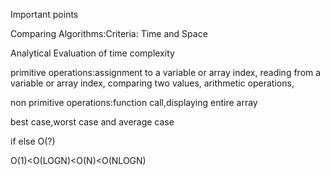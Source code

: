 Important points

Comparing Algorithms:Criteria: Time and Space 
                                          
Analytical Evaluation of time complexity

primitive operations:assignment to a variable or array index, reading from a variable or array index, comparing two values, arithmetic operations,

non primitive operations:function call,displaying entire array

best case,worst case and average case

if else O(?)

O(1)<O(LOGN)<O(N)<O(NLOGN)
